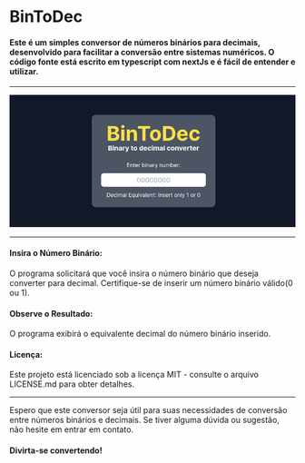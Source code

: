 <h1>BinToDec</h1>
<h4>
    Este é um simples conversor de números binários para decimais, 
    desenvolvido para facilitar a conversão entre sistemas numéricos. 
    O código fonte está escrito em typescript com nextJs e é fácil de entender e utilizar.
</h4>
<hr/>
<img src="/public/thumb.png">
<hr/>

<h4>Insira o Número Binário:</h4>
<p>
    O programa solicitará que você insira o número binário que deseja converter para decimal.
    Certifique-se de inserir um número binário válido(0 ou 1).
</p>

<h4>Observe o Resultado:</h4>
<p>O programa exibirá o equivalente decimal do número binário inserido.</p>

<h4>Licença:</h4>
<p>Este projeto está licenciado sob a licença MIT - consulte o arquivo LICENSE.md para obter detalhes.</p>

<hr/>

<p>
    Espero que este conversor seja útil para suas necessidades de conversão entre números binários e
    decimais. Se tiver alguma dúvida ou sugestão, não hesite em entrar em contato.
</p>


<h4>Divirta-se convertendo!</h4>

